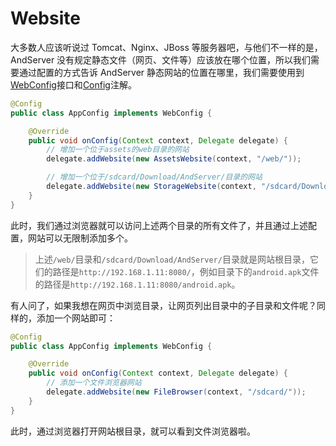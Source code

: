 # Website

大多数人应该听说过 Tomcat、Nginx、JBoss 等服务器吧，与他们不一样的是，AndServer 没有规定静态文件（网页、文件等）应该放在哪个位置，所以我们需要通过配置的方式告诉 AndServer 静态网站的位置在哪里，我们需要使用到[WebConfig](../class/WebConfig.md)接口和[Config](../annotation/Config.md)注解。

```java
@Config
public class AppConfig implements WebConfig {

    @Override
    public void onConfig(Context context, Delegate delegate) {
        // 增加一个位于assets的web目录的网站
        delegate.addWebsite(new AssetsWebsite(context, "/web/"));

        // 增加一个位于/sdcard/Download/AndServer/目录的网站
        delegate.addWebsite(new StorageWebsite(context, "/sdcard/Download/AndServer/"));
    }
}
```

此时，我们通过浏览器就可以访问上述两个目录的所有文件了，并且通过上述配置，网站可以无限制添加多个。

> 上述`/web/`目录和`/sdcard/Download/AndServer/`目录就是网站根目录，它们的路径是`http://192.168.1.11:8080/`，例如目录下的`android.apk`文件的路径是`http://192.168.1.11:8080/android.apk`。

有人问了，如果我想在网页中浏览目录，让网页列出目录中的子目录和文件呢？同样的，添加一个网站即可：

```java
@Config
public class AppConfig implements WebConfig {

    @Override
    public void onConfig(Context context, Delegate delegate) {
        // 添加一个文件浏览器网站
        delegate.addWebsite(new FileBrowser(context, "/sdcard/"));
    }
}
```

此时，通过浏览器打开网站根目录，就可以看到文件浏览器啦。
